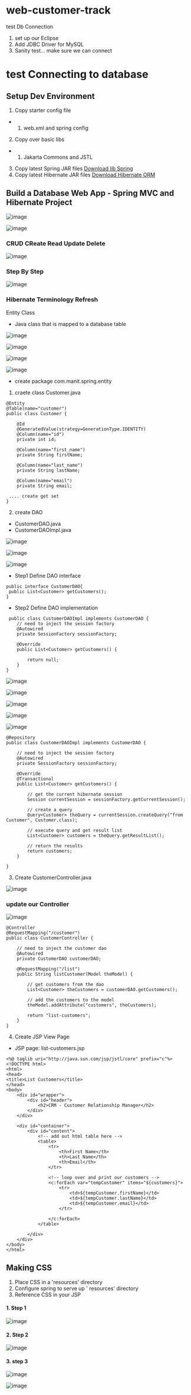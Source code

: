 # web-customer-track

test Db Connection
1. set up our Eclipse
2. Add JDBC Driver for MySQL
3. Sanity test... make sure we can connect

# test Connecting to database 
## Setup Dev Environment

1. Copy starter config file
- 1. web.xml and spring config
2. Copy over basic libs
- 1. Jakarta Commons and JSTL
3. Copy latest Spring JAR files [Download lib Spring](https://repo.spring.io/release/org/springframework/spring/)
4. Copy latest Hibernate JAR files [Download Hibernate ORM](http://hibernate.org/orm/)
 
## Build a Database Web App - Spring MVC and Hibernate Project  
![image](https://user-images.githubusercontent.com/11830385/28254293-ba9f9474-6ad5-11e7-81d2-d6dbe97df2c4.png)

![image](https://user-images.githubusercontent.com/11830385/28254366-49d25820-6ad6-11e7-887c-8bdb380c4ca7.png)

### CRUD CReate Read Update Delete
![image](https://user-images.githubusercontent.com/11830385/28254380-72583558-6ad6-11e7-9f50-2cd415e0774f.png)

### Step By Step 
![image](https://user-images.githubusercontent.com/11830385/28254399-b0a9948c-6ad6-11e7-833e-1b8bb7e34d58.png)


### Hibernate Terminology Refresh
Entity Class 
* Java class that is mapped to a database table

![image](https://user-images.githubusercontent.com/11830385/28254439-18548d08-6ad7-11e7-8603-91079951fcbb.png)

![image](https://user-images.githubusercontent.com/11830385/28254447-2c24cb0e-6ad7-11e7-8530-298365307711.png)

![image](https://user-images.githubusercontent.com/11830385/28254459-43e07c70-6ad7-11e7-8407-c9ec0d61bf75.png)


![image](https://user-images.githubusercontent.com/11830385/28254474-69621436-6ad7-11e7-9fbb-c1aadc567d4b.png)

* create package com.manit.spring.entity
1. craete class Customer.java
```
@Entity
@Table(name="customer")
public class Customer {
	
	@Id
	@GeneratedValue(strategy=GenerationType.IDENTITY)
	@Column(name="id")
	private int id;

	@Column(name="first_name")
	private String firstName;
	
	@Column(name="last_name")
	private String lastName;
	
	@Column(name="email")
	private String email;
 
 .... create get set
}
```

2. create DAO
* CustomerDAO.java
* CustomerDAOImpl.java


![image](https://user-images.githubusercontent.com/11830385/28254616-6d88da12-6ad8-11e7-9f5c-02e5bfb1f5dc.png)


![image](https://user-images.githubusercontent.com/11830385/28254632-9be5ad90-6ad8-11e7-9682-ef31c4dd2046.png)

![image](https://user-images.githubusercontent.com/11830385/28254655-c8dca02e-6ad8-11e7-9ef7-24bf8671e66a.png)

- Step1 Define DAO interface
```
public interface CustomerDAO{
 public List<Customer> getCustomers();
}
```

- Step2 Define DAO implementation
```
 public class CustomerDAOImpl implements CustomerDAO {
	// need to inject the session factory
	@Autowired
	private SessionFactory sessionFactory;

	@Override
	public List<Customer> getCustomers() {
		
		return null;
	}
}
```

![image](https://user-images.githubusercontent.com/11830385/28254726-a02ee9a6-6ad9-11e7-8c1d-b4001a02f737.png)


![image](https://user-images.githubusercontent.com/11830385/28254731-b3a5d24c-6ad9-11e7-9f5a-13c9fb858fcb.png)



![image](https://user-images.githubusercontent.com/11830385/28254772-1a1184fe-6ada-11e7-971e-865097cc5720.png)

![image](https://user-images.githubusercontent.com/11830385/28254790-4bd5443a-6ada-11e7-98f0-73831bd58928.png)


![image](https://user-images.githubusercontent.com/11830385/28254803-7ec53170-6ada-11e7-9bba-3aec0195a2f9.png)
```
@Repository
public class CustomerDAOImpl implements CustomerDAO {

	// need to inject the session factory
	@Autowired
	private SessionFactory sessionFactory;

	@Override
	@Transactional
	public List<Customer> getCustomers() {

		// get the current hibernate session
		Session currentSession = sessionFactory.getCurrentSession();

		// create a query
		Query<Customer> theQuery = currentSession.createQuery("from Customer", Customer.class);

		// execute query and get result list
		List<Customer> customers = theQuery.getResultList();

		// return the results
		return customers;
	}

}
```

3. Create CustomerController.java

![image](https://user-images.githubusercontent.com/11830385/28255021-79a7af18-6adc-11e7-9a9f-3ba57870c4ea.png)
### update our Controller
![image](https://user-images.githubusercontent.com/11830385/28255008-6427b2d2-6adc-11e7-8154-1d11016832bd.png)
```
@Controller
@RequestMapping("/customer")
public class CustomerController {

	// need to inject the customer dao
	@Autowired
	private CustomerDAO customerDAO;

	@RequestMapping("/list")
	public String listCustomer(Model theModel) {

		// get customers from the dao
		List<Customer> theCustomers = customerDAO.getCustomers();

		// add the customers to the model
		theModel.addAttribute("customers", theCustomers);

		return "list-customers";
	}
}

```

4. Create JSP View Page
* JSP page: list-customers.jsp

```
<%@ taglib uri="http://java.sun.com/jsp/jstl/core" prefix="c"%>
<!DOCTYPE html>
<html>
<head>
<title>List Customers</title>
</head>
<body>
	<div id="wrapper">
		<div id="header">
			<h2>CRM - Customer Relationship Manager</h2>
		</div>
	</div>

	<div id="container">
		<div id="content">
			<!-- add out html table here -->
			<table>
				<tr>
					<th>First Name</th>
					<th>Last Name</th>
					<th>Email</th>
				</tr>

				<!-- loop over and print our customers -->
				<c:forEach var="tempCustomer" items="${customers}">
					<tr>
						<td>${tempCustomer.firstName}</td>
						<td>${tempCustomer.lastName}</td>
						<td>${tempCustomer.email}</td>
					</tr>

				</c:forEach>
			</table>

		</div>
	</div>
</body>
</html>
```


## Making CSS
1. Place CSS in a 'resources' directory
2. Configure spring to serve up ' resources' directory
3. Reference CSS in your JSP

#### 1. Step 1
![image](https://user-images.githubusercontent.com/11830385/28255327-addfba84-6adf-11e7-88e7-6a84da8590ff.png)

#### 2. Step 2
![image](https://user-images.githubusercontent.com/11830385/28255344-da894532-6adf-11e7-96a7-174ef01555df.png)

#### 3. step 3
![image](https://user-images.githubusercontent.com/11830385/28255357-03e1b0ea-6ae0-11e7-9d4b-03db2600cb05.png)

![image](https://user-images.githubusercontent.com/11830385/28255382-43d26a00-6ae0-11e7-9998-a25b770dc16f.png)


